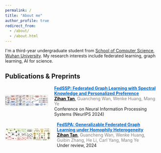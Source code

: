 ```yaml
---
permalink: /
title: "About me"
author_profile: true
redirect_from: 
  - /about/
  - /about.html
---
```


I'm a third-year undergraduate student from [School of Computer Science](https://cs.whu.edu.cn/), [Wuhan University](https://www.whu.edu.cn/). My research interests include federated learning, graph learning, AI for science.

## Publications & Preprints

<div style="display: flex; align-items: center;">
  <div>
    <img src="fedssp.png" alt="FedSSP Image" width="250">
  </div>
  <div style="margin-left: 20px;">
    <a href="https://arxiv.org/pdf/2410.20105" style="color: #0066cc;"><b>FedSSP: Federated Graph Learning with Spectral Knowledge and Personalized Preference</b></a><br>
    <span style="color: black;"><b><u>Zihan Tan</u></b></span>, <span style="color: gray;">Guancheng Wan, Wenke Huang, Mang Ye</span><br>
    Conference on Neural Information Processing Systems (NeurIPS 2024)
  </div>
</div>

<br>

<div style="display: flex; align-items: center;">
  <div>
    <img src=fedspa.png" alt="FedSPA Image" width="250">
  </div>
  <div style="margin-left: 20px;">
    <a href="https://oakleytan.github.io/" style="color: #0066cc;"><b>FedSPA: Generalizable Federated Graph Learning under Homophily Heterogeneity</b></a><br>
    <span style="color: black;"><b><u>Zihan Tan</u></b></span>, <span style="color: gray;">Guancheng Wan, Wenke Huang, Guibin Zhang, He Li, Carl Yang, Mang Ye</span><br>
    Under review, 2024
  </div>
</div>
